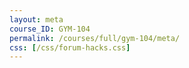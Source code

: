 ```yaml
---
layout: meta
course_ID: GYM-104
permalink: /courses/full/gym-104/meta/
css: [/css/forum-hacks.css]
---
```


